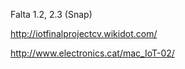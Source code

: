 Falta 1.2, 2.3 (Snap)


http://iotfinalprojectcv.wikidot.com/

http://www.electronics.cat/mac_IoT-02/

